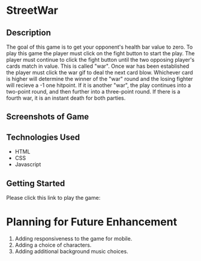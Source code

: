 # StreetWar

## Description

The goal of this game is to get your opponent's health bar value to zero. To play this game the player must click on the fight button to start the play. The player must continue to click the fight button until the two opposing player's cards match in value. This is called "war". Once war has been established the player must click the war gif to deal the next card blow. Whichever card is higher will determine the winner of the "war" round and the losing fighter will recieve a -1 one hitpoint. If it is another "war", the play continues into a two-point round, and then further into a three-point round. If there is a fourth war, it is an instant death for both parties. 

## Screenshots of Game

## Technologies Used

* HTML
* CSS
* Javascript

## Getting Started

Please click this link to play the game: 

# Planning for Future Enhancement

1.  Adding responsiveness to the game for mobile.
2.  Adding a choice of characters.
3.  Adding additional background music choices.
